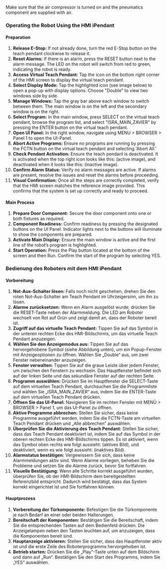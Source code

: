Make sure that the air compressor is turned on and the pneumatics component are supplied with air.
### Operating the Robot Using the HMI iPendant

#### Preparation

1. **Release E-Stop:** If not already done, turn the red E-Stop button on the teach pendant clockwise to release it.
2. **Reset Alarms:** If there is an alarm, press the RESET button next to the alarm message. The LED on the robot will switch from red to green, indicating the robot is ready.
3. **Access Virtual Teach Pendant:** Tap the icon on the bottom right corner of the HMI screen to display the virtual teach pendant.
4. **Select Display Mode:** Tap the highlighted icon (see image below) to open a pop-up with display options. Choose "Double" to view two windows side by side.
5. **Manage Windows:** Tap the gray bar above each window to switch between them. The main window is on the left and the secondary window is on the right.
6. **Select Program:** In the main window, press SELECT on the virtual teach pendant, browse the program list, and select "ISRA_MAIN_ZAVIER" by pressing the ENTER button on the virtual teach pendant.
7. **Open UI Panel:** In the right window, navigate using MENU > BROWSER > Panel 1 to open the UI-Panel.
8. **Abort Active Programs:** Ensure no programs are running by pressing the FCTN button on the virtual teach pendant and selecting 'Abort All.'
9. **Check Pendant Activation:** Ensure the teach pendant is deactivated. It is activated when the top right icon looks like this: (active image), and deactivated when it looks like this: (inactive image).
10. **Confirm Alarm Status:** Verify no alarm messages are active. If alarms are present, resolve the issues and reset the alarms before proceeding.
11. **Visual Confirmation:** Once all the steps are correctly completed, verify that the HMI screen matches the reference image provided. This confirms that the system is set up correctly and ready to proceed.

#### Main Process

1. **Prepare Door Component:** Secure the door component onto one or both fixtures as required.
2. **Component Readiness:** Confirm readiness by pressing the designated buttons on the UI Panel. Indicator lights next to the buttons will illuminate to show the components are prepared.
3. **Activate Main Display:** Ensure the main window is active and the first line of the robot’s program is highlighted.
4. **Start Operation:** Press the Play button located at the bottom of the screen and then Run. Confirm the start of the program by selecting YES.

### Bedienung des Roboters mit dem HMI iPendant

#### Vorbereitung

1. **Not-Aus-Schalter lösen:** Falls noch nicht geschehen, drehen Sie den roten Not-Aus-Schalter am Teach Pendant im Uhrzeigersinn, um ihn zu lösen.
2. **Alarme zurücksetzen:** Wenn ein Alarm ausgelöst wurde, drücken Sie die RESET-Taste neben der Alarmmeldung. Die LED am Roboter wechselt von Rot auf Grün und zeigt damit an, dass der Roboter bereit ist.
3. **Zugriff auf das virtuelle Teach Pendant:** Tippen Sie auf das Symbol in der unteren rechten Ecke des HMI-Bildschirms, um das virtuelle Teach Pendant anzuzeigen.
4. **Wählen Sie den Anzeigemodus aus:** Tippen Sie auf das hervorgehobene Symbol (siehe Abbildung unten), um ein Popup-Fenster mit Anzeigeoptionen zu öffnen. Wählen Sie „Double“ aus, um zwei Fenster nebeneinander anzuzeigen.
5. **Fenster verwalten:** Tippen Sie auf die graue Leiste über jedem Fenster, um zwischen den Fenstern zu wechseln. Das Hauptfenster befindet sich auf der linken Seite und das sekundäre Fenster auf der rechten Seite.
6. **Programm auswählen:** Drücken Sie im Hauptfenster die SELECT-Taste auf dem virtuellen Teach Pendant, durchsuchen Sie die Programmliste und wählen Sie „ISRA_MAIN_ZAVIER“ aus, indem Sie die ENTER-Taste auf dem virtuellen Teach Pendant drücken.
7. **Öffnen Sie das UI-Panel:** Navigieren Sie im rechten Fenster mit MENÜ > BROWSER > Panel 1, um das UI-Panel zu öffnen.
8. **Aktive Programme abbrechen:** Stellen Sie sicher, dass keine Programme ausgeführt werden, indem Sie die FCTN-Taste am virtuellen Teach Pendant drücken und „Alle abbrechen” auswählen.
9. **Überprüfen Sie die Aktivierung des Teach Pendant:** Stellen Sie sicher, dass das Teach Pendant deaktiviert ist, indem Sie auf das Symbol in der oberen rechten Ecke des HMI-Bildschirms tippen. Es ist aktiviert, wenn das Symbol oben rechts wie folgt aussieht: (aktives Bild), und deaktiviert, wenn es wie folgt aussieht: (inaktives Bild).
10. **Alarmstatus bestätigen:** Vergewissern Sie sich, dass keine Alarmmeldungen aktiv sind. Wenn Alarme vorliegen, beheben Sie die Probleme und setzen Sie die Alarme zurück, bevor Sie fortfahren.
11. **Visuelle Bestätigung:** Wenn alle Schritte korrekt ausgeführt wurden, überprüfen Sie, ob der HMI-Bildschirm dem bereitgestellten Referenzbild entspricht. Dadurch wird bestätigt, dass das System korrekt eingerichtet ist und Sie fortfahren können.

#### Hauptprozess

1. **Vorbereitung der Türkomponente:** Befestigen Sie die Türkomponente je nach Bedarf an einer oder beiden Halterungen.
2. **Bereitschaft der Komponenten:** Bestätigen Sie die Bereitschaft, indem Sie die entsprechenden Tasten auf dem Bedienfeld drücken. Die Anzeigelampen neben den Tasten leuchten auf, um anzuzeigen, dass die Komponenten bereit sind.
3. **Hauptanzeige aktivieren:** Stellen Sie sicher, dass das Hauptfenster aktiv ist und die erste Zeile des Roboterprogramms hervorgehoben ist.
4. **Betrieb starten:** Drücken Sie die „Play“-Taste unten auf dem Bildschirm und dann auf „Run“. Bestätigen Sie den Start des Programms, indem Sie „YES“ auswählen.